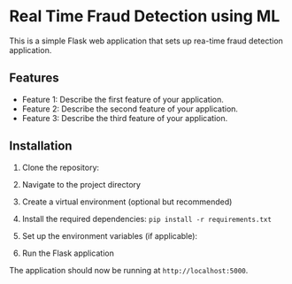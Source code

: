 # Real Time Fraud Detection using ML

This is a simple Flask web application that sets up rea-time fraud detection application.

## Features

- Feature 1: Describe the first feature of your application.
- Feature 2: Describe the second feature of your application.
- Feature 3: Describe the third feature of your application.

## Installation

1. Clone the repository:

2. Navigate to the project directory

3. Create a virtual environment (optional but recommended)

4. Install the required dependencies:
`pip install -r requirements.txt`

5. Set up the environment variables (if applicable):

6. Run the Flask application

The application should now be running at `http://localhost:5000`.
